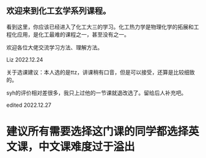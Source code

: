 ## 欢迎来到化工玄学系列课程。

看到这里，你应该已经进入了化工大三的学习。化工热力学是物理化学的拓展和工程化应用，是化工最难的课程之一，甚至没有之一。

欢迎各位大佬交流学习方法、理解方法。

Liz 2022.12.24 

关于选课建议：本人选的是ttz，讲课稍有口音，但是可以接受，还算是比较细致的。

syh的评价相对差很多，我只上过他的一节课就退改选了。留给后人补充吧。

edited 2022.12.27

# 建议所有需要选择这门课的同学都选择英文课，中文课难度过于溢出
